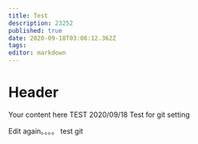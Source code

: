 ```yaml
---
title: Test
description: 23252
published: true
date: 2020-09-18T03:08:12.362Z
tags: 
editor: markdown
---
```


# Header
Your content here
TEST
2020/09/18 Test for git setting


Edit again。。。。 test git
